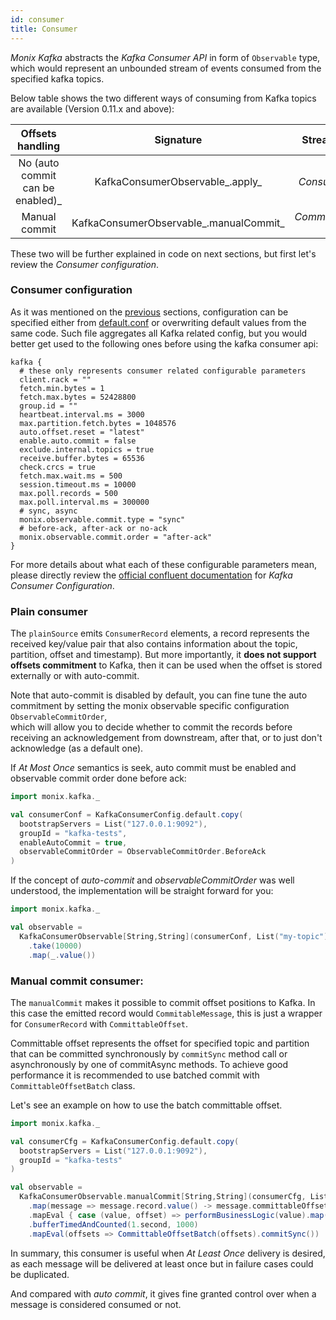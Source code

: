 ```yaml
---
id: consumer
title: Consumer
---
```


_Monix Kafka_ abstracts the _Kafka Consumer API_ in form of `Observable` type, which would represent an unbounded stream of events consumed from the specified kafka topics.

Below table shows the two different ways of consuming from Kafka topics are available (Version 0.11.x and above):

| __Offsets handling__ | __Signature__  | __Stream element type__ |
  | :---: | :---: | :---: |
  | No (auto commit can be enabled)_| KafkaConsumerObservable_.apply_ | _ConsumerRecord[K, V]_ |
  | Manual commit | KafkaConsumerObservable_.manualCommit_ | _CommittableMessage[K, V]_ |
  
These two will be further explained in code on next sections, but first let's review the _Consumer configuration_.
  
### Consumer configuration

As it was mentioned on the [previous]() sections, configuration can be specified either from [default.conf](https://github.com/monix/monix-kafka/blob/master/kafka-1.0.x/src/main/resources/monix/kafka/default.conf#L49) or 
overwriting default values from the same code. Such file aggregates all Kafka related config, but you would better get used to the following ones before using the kafka consumer api: 

```hocon
kafka {
  # these only represents consumer related configurable parameters
  client.rack = ""
  fetch.min.bytes = 1
  fetch.max.bytes = 52428800
  group.id = "" 
  heartbeat.interval.ms = 3000
  max.partition.fetch.bytes = 1048576
  auto.offset.reset = "latest"
  enable.auto.commit = false
  exclude.internal.topics = true
  receive.buffer.bytes = 65536
  check.crcs = true
  fetch.max.wait.ms = 500
  session.timeout.ms = 10000
  max.poll.records = 500
  max.poll.interval.ms = 300000
  # sync, async
  monix.observable.commit.type = "sync"
  # before-ack, after-ack or no-ack
  monix.observable.commit.order = "after-ack"
}
```

For more details about what each of these configurable parameters mean, please directly review the [official confluent documentation](https://docs.confluent.io/current/installation/configuration/consumer-configs.html#cp-config-consumer) 
for _Kafka Consumer Configuration_.

### Plain consumer

The `plainSource` emits `ConsumerRecord` elements, a record represents the received key/value pair that also contains information about the topic, partition, offset and timestamp). 
But more importantly, it __does not support offsets commitment__ to Kafka, then it can be used when the offset is stored externally or with auto-commit.

Note that auto-commit is disabled by default, you can fine tune the auto commitment by setting the monix observable specific configuration `ObservableCommitOrder`,  
which will allow you to decide whether to commit the records before receiving an acknowledgement from downstream, after that, or to just don't acknowledge (as a default one). 

If _At Most Once_ semantics is seek, auto commit must be enabled and observable commit order done before ack:
 
```scala
import monix.kafka._

val consumerConf = KafkaConsumerConfig.default.copy(
  bootstrapServers = List("127.0.0.1:9092"),
  groupId = "kafka-tests",
  enableAutoCommit = true,
  observableCommitOrder = ObservableCommitOrder.BeforeAck
)
```

If the concept of _auto-commit_ and _observableCommitOrder_ was well understood, the implementation will be straight forward for you:

```scala
import monix.kafka._

val observable =
  KafkaConsumerObservable[String,String](consumerConf, List("my-topic"))
    .take(10000)
    .map(_.value())
```

### Manual commit consumer:

The `manualCommit` makes it possible to commit offset positions to Kafka. In this case the emitted record would `CommitableMessage`, 
this is just a wrapper for `ConsumerRecord` with `CommittableOffset`.

Committable offset represents the offset for specified topic and partition that can be committed synchronously by `commitSync` method call or asynchronously by one of commitAsync methods.
 To achieve good performance it is recommended to use batched commit with `CommittableOffsetBatch` class.
  
Let's see an example on how to use the batch committable offset.
```scala
import monix.kafka._

val consumerCfg = KafkaConsumerConfig.default.copy(
  bootstrapServers = List("127.0.0.1:9092"),
  groupId = "kafka-tests"
)

val observable =
  KafkaConsumerObservable.manualCommit[String,String](consumerCfg, List("my-topic"))
    .map(message => message.record.value() -> message.committableOffset)
    .mapEval { case (value, offset) => performBusinessLogic(value).map(_ => offset) }
    .bufferTimedAndCounted(1.second, 1000)
    .mapEval(offsets => CommittableOffsetBatch(offsets).commitSync())
```

In summary, this consumer is useful when _At Least Once_ delivery is desired, as each message will be delivered at least once but in failure cases could be duplicated.

And compared with _auto commit_, it gives fine granted control over when a message is considered consumed or not.

